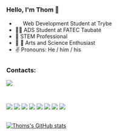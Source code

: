 ### Hello, I'm Thom :raccoon:
- <img src="https://assets-global.website-files.com/61549abf6fb9ca5e91bc5709/61549abf6fb9ca4e2fbc57a7_favicon_ios.png" width="16"/> Web Development Student at Trybe
- :man_technologist: ADS Student at FATEC Taubaté
- :seedling: STEM Professional
- :satellite: :art: Arts and Science Enthusiast
- :v: Pronouns:  He / him / his

##

### Contacts:
<a href="https://www.linkedin.com/in/wthomasferreira/" target="_blank"><img src="https://img.shields.io/badge/linkedin-ffffff?style=for-the-badge&logo=linkedin&logoColor=0A66C2&logoWidth=20"/></a>



##

<br>
<div style="display: inline_block">
  <img src="https://img.shields.io/badge/fedora-000?style=for-the-badge&logo=fedora&logoColor=294172&logoWidth=20"/>
  <img src="https://img.shields.io/badge/code-000?style=for-the-badge&logo=visualstudiocode&logoColor=007ACC&logoWidth=20"/>
  <img src="https://img.shields.io/badge/javascript-000?style=for-the-badge&logo=javascript&logoColor=F7DF1E&logoWidth=20"/>
  <img src="https://img.shields.io/badge/css3-000?style=for-the-badge&logo=css3&logoColor=1572B6&logoWidth=20"/>
  <img src="https://img.shields.io/badge/html5-000?style=for-the-badge&logo=html5&logoColor=E34F26&logoWidth=20"/>
  <img src="https://img.shields.io/badge/react-000?style=for-the-badge&logo=react&logoColor=61DAFB&logoWidth=20"/>
  <img src="https://img.shields.io/badge/redux-000?style=for-the-badge&logo=redux&logoColor=764ABC&logoWidth=20"/>
  <img src="https://img.shields.io/badge/jest-000?style=for-the-badge&logo=jest&logoColor=C21325&logoWidth=20"/>
</div>
<br>

[![Thoms's GitHub stats](https://github-readme-stats.vercel.app/api?username=WeltonThomasFerreira&show_icons=true&theme=dark)](https://github.com/WeltonThomasFerreira/github-readme-stats)
